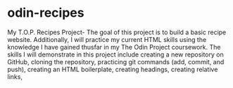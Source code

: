 # odin-recipes
My T.O.P. Recipes Project-
The goal of this project is to build a basic recipe website. Additionally, I will practice my current HTML skills using the knowledge I have gained thusfar in my The Odin Project coursework. The skills I will demonstrate in this project include creating a new repository on GitHub, cloning the repository, practicing git commands (add, commit, and push), creating an HTML boilerplate, creating headings, creating relative links, 